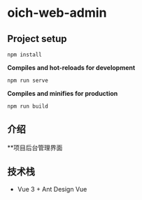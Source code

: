 # oich-web-admin

## Project setup

```
npm install
```

**Compiles and hot-reloads for development**

```
npm run serve
```

**Compiles and minifies for production**

```
npm run build
```



## 介绍

**项目后台管理界面



## 技术栈

- Vue 3 + Ant Design Vue

